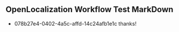 ## OpenLocalization Workflow Test MarkDown
* 078b27e4-0402-4a5c-affd-14c24afb1e1c thanks!

<!--HONumber=Jul16_HO4-->


